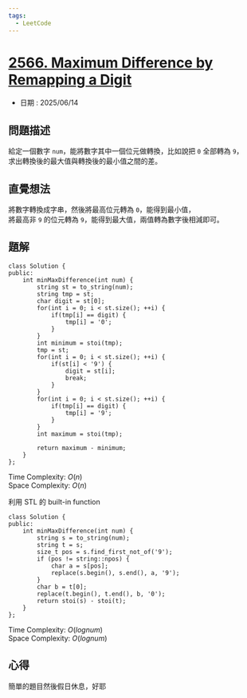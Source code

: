 ```yaml
---
tags:
  - LeetCode
---
```


# [2566. Maximum Difference by Remapping a Digit](https://leetcode.com/problems/maximum-difference-by-remapping-a-digit/description/)  

+ 日期 : 2025/06/14  

## 問題描述  

給定一個數字 `num`，能將數字其中一個位元做轉換，比如說把 `0` 全部轉為 `9`，  
求出轉換後的最大值與轉換後的最小值之間的差。  

## 直覺想法  

將數字轉換成字串，然後將最高位元轉為 `0`，能得到最小值，  
將最高非 `9` 的位元轉為 `9`，能得到最大值，兩值轉為數字後相減即可。  

## 題解  

```cpp=
class Solution {
public:
    int minMaxDifference(int num) {
        string st = to_string(num);
        string tmp = st;
        char digit = st[0];
        for(int i = 0; i < st.size(); ++i) {
            if(tmp[i] == digit) {
                tmp[i] = '0';
            }
        }
        int minimum = stoi(tmp);
        tmp = st;
        for(int i = 0; i < st.size(); ++i) {
            if(st[i] < '9') {
                digit = st[i];
                break;
            }
        }
        for(int i = 0; i < st.size(); ++i) {
            if(tmp[i] == digit) {
                tmp[i] = '9';
            }
        }
        int maximum = stoi(tmp);
        
        return maximum - minimum;
    }
};
```

Time Complexity: $O(n)$  
Space Complexity: $O(n)$  

利用 STL 的 built-in function  

```cpp=
class Solution {
public:
    int minMaxDifference(int num) {
        string s = to_string(num);
        string t = s;
        size_t pos = s.find_first_not_of('9');
        if (pos != string::npos) {
            char a = s[pos];
            replace(s.begin(), s.end(), a, '9');
        }
        char b = t[0];
        replace(t.begin(), t.end(), b, '0');
        return stoi(s) - stoi(t);
    }
};
```

Time Complexity: $O(lognum)$  
Space Complexity: $O(lognum)$  

## 心得  

簡單的題目然後假日休息，好耶  
